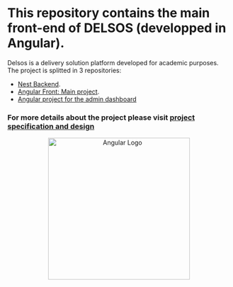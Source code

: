 # This repository contains the main front-end of DELSOS (developped in Angular). 
Delsos is a delivery solution platform developed for academic purposes.
The project is splitted in 3 repositories:
*  [Nest Backend](https://github.com/Hazem-Atya/DelSOS-back).
*  [Angular Front: Main project](https://github.com/Hazem-Atya/DelSOS-Angular-Main).
*  [Angular project for the admin dashboard](https://github.com/Hazem-Atya/DELSOS-Angular-Admin)
 
### For more details about the project please visit [project specification and design](https://github.com/Hazem-Atya/DelSOS-back/blob/main/conception/SRS/README.md) 

<p align="center">
  <a href="https://angular.io/" target="blank"><img src="https://upload.wikimedia.org/wikipedia/commons/thumb/c/cf/Angular_full_color_logo.svg/2048px-Angular_full_color_logo.svg.png" width="320" alt="Angular Logo" /></a>
</p>
